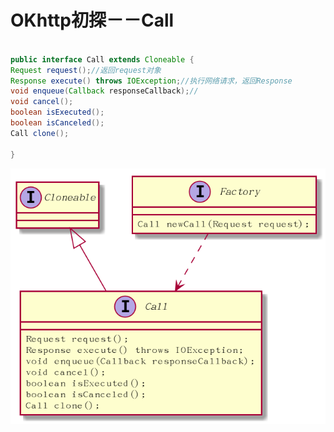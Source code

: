 # OKhttp初探－－Call

```java

public interface Call extends Cloneable {
Request request();//返回request对象
Response execute() throws IOException;//执行网络请求，返回Response
void enqueue(Callback responseCallback);//
void cancel();
boolean isExecuted();
boolean isCanceled();
Call clone();

}

```

![call 类图](uml/call.png)